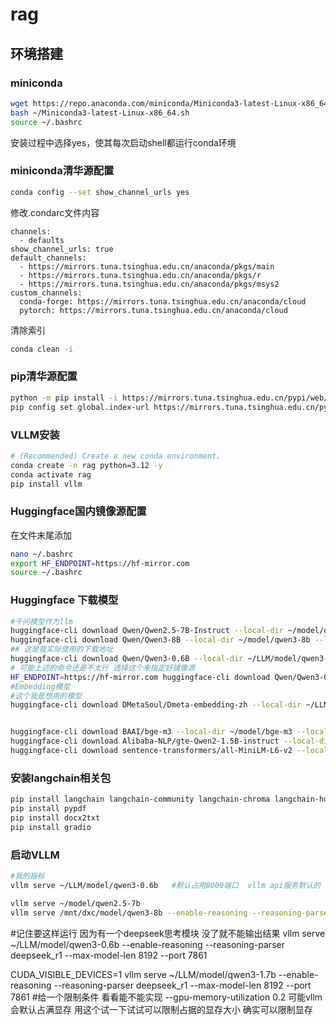 # rag

## 环境搭建
### miniconda
```bash
wget https://repo.anaconda.com/miniconda/Miniconda3-latest-Linux-x86_64.sh
bash ~/Miniconda3-latest-Linux-x86_64.sh
source ~/.bashrc
```
安装过程中选择yes，使其每次启动shell都运行conda环境
### miniconda清华源配置
```bash
conda config --set show_channel_urls yes
```
修改.condarc文件内容
```
channels:
  - defaults
show_channel_urls: true
default_channels:
  - https://mirrors.tuna.tsinghua.edu.cn/anaconda/pkgs/main
  - https://mirrors.tuna.tsinghua.edu.cn/anaconda/pkgs/r
  - https://mirrors.tuna.tsinghua.edu.cn/anaconda/pkgs/msys2
custom_channels:
  conda-forge: https://mirrors.tuna.tsinghua.edu.cn/anaconda/cloud
  pytorch: https://mirrors.tuna.tsinghua.edu.cn/anaconda/cloud
```
清除索引
```bash
conda clean -i
```
### pip清华源配置
```bash
python -m pip install -i https://mirrors.tuna.tsinghua.edu.cn/pypi/web/simple --upgrade pip
pip config set global.index-url https://mirrors.tuna.tsinghua.edu.cn/pypi/web/simple
```
### VLLM安装
```bash
# (Recommended) Create a new conda environment.
conda create -n rag python=3.12 -y
conda activate rag
pip install vllm
```
### Huggingface国内镜像源配置
在文件末尾添加
```bash
nano ~/.bashrc 
export HF_ENDPOINT=https://hf-mirror.com
source ~/.bashrc
```

### Huggingface 下载模型

```bash
#千问模型作为llm
huggingface-cli download Qwen/Qwen2.5-7B-Instruct --local-dir ~/model/qwen2.5-7b --local-dir-use-symlinks False
huggingface-cli download Qwen/Qwen3-8B --local-dir ~/model/qwen3-8b --local-dir-use-symlinks False
## 这是我实际使用的下载地址
huggingface-cli download Qwen/Qwen3-0.6B --local-dir ~/LLM/model/qwen3-0.6b  --local-dir-use-symlinks False
# 可能上述的命令还是不太行 选择这个来指定好镜像源
HF_ENDPOINT=https://hf-mirror.com huggingface-cli download Qwen/Qwen3-0.6B --local-dir ~/LLM/model/qwen3-0.6b --local-dir-use-symlinks False  #也可以试试1.7b
#Embedding模型
#这个我是想用的模型 
huggingface-cli download DMetaSoul/Dmeta-embedding-zh --local-dir ~/LLM/model/Dmeta-embedding-zh --local-dir-use-symlinks False


huggingface-cli download BAAI/bge-m3 --local-dir ~/model/bge-m3 --local-dir-use-symlinks False
huggingface-cli download Alibaba-NLP/gte-Qwen2-1.5B-instruct --local-dir ~/model/get-qwen2-1.5b --local-dir-use-symlinks False
huggingface-cli download sentence-transformers/all-MiniLM-L6-v2 --local-dir ~/model/all-minilm-l6 --local-dir-use-symlinks False
```

### 安装langchain相关包

```bash
pip install langchain langchain-community langchain-chroma langchain-huggingface langchain_openai
pip install pypdf
pip install docx2txt
pip install gradio
```
### 启动VLLM

```bash
#我的指标
vllm serve ~/LLM/model/qwen3-0.6b   #默认占用8000端口  vllm api服务默认的

vllm serve ~/model/qwen2.5-7b
vllm serve /mnt/dxc/model/qwen3-8b --enable-reasoning --reasoning-parser deepseek_r1 --max-model-len 16384
``` 
#记住要这样运行 因为有一个deepseek思考模块 没了就不能输出结果
vllm serve ~/LLM/model/qwen3-0.6b --enable-reasoning --reasoning-parser deepseek_r1 --max-model-len 8192 --port 7861  

CUDA_VISIBLE_DEVICES=1  vllm serve ~/LLM/model/qwen3-1.7b --enable-reasoning --reasoning-parser deepseek_r1 --max-model-len 8192 --port 7861  #给一个限制条件 看看能不能实现
--gpu-memory-utilization 0.2  可能vllm会默认占满显存 用这个试一下试试可以限制占据的显存大小  确实可以限制显存

